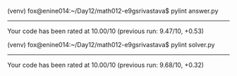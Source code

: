 (venv) fox@enine014:~/Day12/math012-e9gsrivastava$ pylint answer.py 

-------------------------------------------------------------------
Your code has been rated at 10.00/10 (previous run: 9.47/10, +0.53)

(venv) fox@enine014:~/Day12/math012-e9gsrivastava$ pylint solver.py 

-------------------------------------------------------------------
Your code has been rated at 10.00/10 (previous run: 9.68/10, +0.32)

